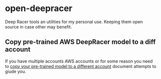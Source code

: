 # open-deepracer
Deep Racer tools an utilities for my personal use. Keeping them open source in case other may benefit.


## Copy pre-trained AWS DeepRacer model to a diff account

If you have multiple accounts AWS accounts or for some reason you need
to [copy your pre-trained model to a different account](copy-model-to-diff-account) document
attempts to giude you.
